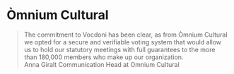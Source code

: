 # Òmnium Cultural

> The commitment to Vocdoni has been clear, as from Òmnium Cultural we opted for a secure and verifiable voting system that would allow us to hold our statutory meetings with full guarantees to the more than 180,000 members who make up our organization.  
> Anna Giralt Communication Head at Omnium Cultural

